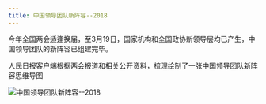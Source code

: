 ```yaml
---
title: 中国领导团队新阵容--2018
---
```



今年全国两会适逢换届，至3月19日，国家机构和全国政协新领导层均已产生，中国领导团队的新阵容已组建完毕。

人民日报客户端根据两会报道和相关公开资料，梳理绘制了一张中国领导团队新阵容思维导图

<img alt="中国领导团队新阵容--2018" src="images/raw/Politics - 中国领导团队新阵容2018 - 人民日报.jpg">
